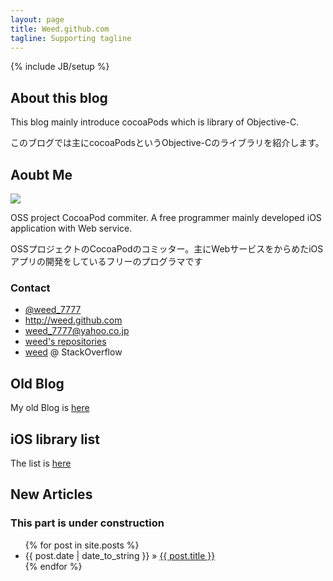 ```yaml
---
layout: page
title: Weed.github.com
tagline: Supporting tagline
---
```

{% include JB/setup %}

## About this blog

This blog mainly introduce cocoaPods which is library of Objective-C.

このブログでは主にcocoaPodsというObjective-Cのライブラリを紹介します。

## Aoubt Me

![](http://farm9.staticflickr.com/8308/7976472200_f63eff2f59_o.jpg)

OSS project CocoaPod commiter. A free programmer mainly developed iOS application with Web service.

OSSプロジェクトのCocoaPodのコミッター。主にWebサービスをからめたiOSアプリの開発をしているフリーのプログラマです

### Contact

- [@weed_7777](https://twitter.com/weed_7777)
- <http://weed.github.com>
- weed_7777@yahoo.co.jp
- [weed's repositories](https://github.com/weed)
- [weed](http://stackoverflow.com/users/1530020/weed) @ StackOverflow

<!-- You also need to place a container where you'd like the Coderwall badges to render. -->
<section class="coderwall" data-coderwall-username="weed" data-coderwall-orientation="horizontal"></section>

## Old Blog

My old Blog is [here](http://weed.cocolog-nifty.com/wzero3es)

## iOS library list

The list is [here](https://github.com/weed/CocoaPods_selected/blob/master/pods.md)

## New Articles
### This part is under construction

<ul class="posts">
  {% for post in site.posts %}
    <li><span>{{ post.date | date_to_string }}</span> &raquo; <a href="{{ BASE_PATH }}{{ post.url }}">{{ post.title }}</a></li>
  {% endfor %}
</ul>